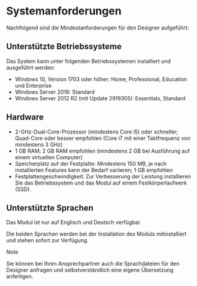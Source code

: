 # Systemanforderungen
Nachfolgend sind die Mindestanforderungen für den Designer aufgeführt:

## Unterstützte Betriebssysteme
Das System kann unter folgenden Betriebssystemen installiert und ausgeführt werden: 

* Windows 10, Version 1703 oder höher: Home, Professional, Education und Enterprise
* Windows Server 2016: Standard
* Windows Server 2012 R2 (mit Update 2919355): Essentials, Standard

## Hardware
* 2-GHz-Dual-Core-Prozessor (mindestens Core i5) oder schneller; Quad-Core oder besser empfohlen (Core i7 mit einer Taktfrequenz von mindestens 3 GHz)
* 1 GB RAM; 2 GB RAM empfohlen (mindestens 2 GB bei Ausführung auf einem virtuellen Computer)
* Speicherplatz auf der Festplatte: Mindestens 150 MB, je nach installierten Features kann der Bedarf variieren; 1 GB empfohlen
* Festplattengeschwindigkeit: Zur Verbesserung der Leistung installieren Sie das Betriebssystem und das Modul auf einem Festkörperlaufwerk (SSD).

## Unterstützte Sprachen
Das Modul ist nur auf Englisch und Deutsch verfügbar.

Die beiden Sprachen werden bei der Installation des Moduls mitinstalliert und stehen sofort zur Verfügung.

> [!NOTE]
> Sie können bei Ihren Ansprechpartner auch die Sprachdateien für den Designer anfragen und selbstverständlich eine eigene Übersetzung anfertigen.  